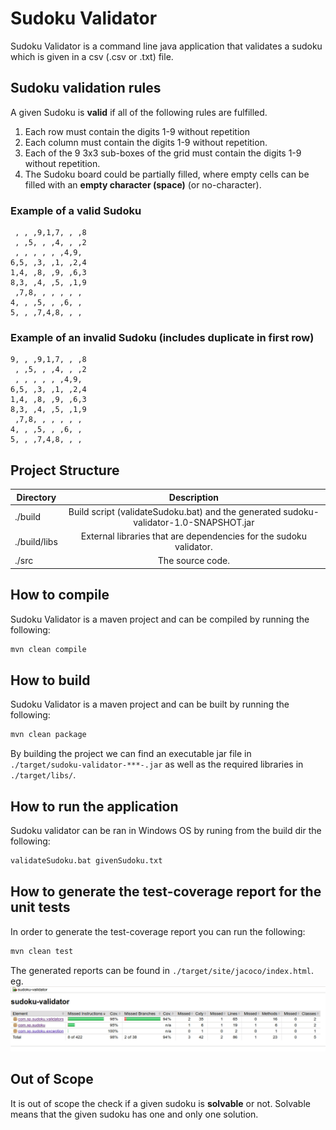 # Sudoku Validator 
Sudoku Validator is a command line java application that validates a sudoku which is given in a csv (.csv or .txt) file.

## Sudoku validation rules
A given Sudoku is **valid** if all of the following rules are fulfilled.
1. Each row must contain the digits 1-9 without repetition
1. Each column must contain the digits 1-9 without repetition.
1. Each of the 9 3x3 sub-boxes of the grid must contain the digits 1-9 without repetition.
1. The Sudoku board could be partially filled, where empty cells can be filled with an **empty character (space)** (or no-character).

### Example of a valid Sudoku
```csv
 , , ,9,1,7, , ,8
 , ,5, , ,4, , ,2
 , , , , , ,4,9,
6,5, ,3, ,1, ,2,4
1,4, ,8, ,9, ,6,3
8,3, ,4, ,5, ,1,9
 ,7,8, , , , , ,
4, , ,5, , ,6, ,
5, , ,7,4,8, , ,
```

### Example of an invalid Sudoku (includes duplicate in first row)
```csv
9, , ,9,1,7, , ,8
 , ,5, , ,4, , ,2
 , , , , , ,4,9,
6,5, ,3, ,1, ,2,4
1,4, ,8, ,9, ,6,3
8,3, ,4, ,5, ,1,9
 ,7,8, , , , , ,
4, , ,5, , ,6, ,
5, , ,7,4,8, , ,
```

## Project Structure
| Directory           | Description     |
| ------------------- |:---------------:|
|./build              | Build script (validateSudoku.bat) and the generated sudoku-validator-1.0-SNAPSHOT.jar|
|./build/libs         | External libraries that are dependencies for the sudoku validator.|
|./src                | The source code.|
  
## How to compile
Sudoku Validator is a maven project and can be compiled by running the following:
```bash
mvn clean compile
```

## How to build
Sudoku Validator is a maven project and can be built by running the following:
```bash
mvn clean package
```
By building the project we can find an executable jar file in ```./target/sudoku-validator-***-.jar``` as well as the required libraries in ```./target/libs/```.

## How to run the application
Sudoku validator can be ran in Windows OS by runing from the build dir the following:
```cmd
validateSudoku.bat givenSudoku.txt
```

## How to generate the test-coverage report for the unit tests
In order to generate the test-coverage report you can run the following:
```bash
mvn clean test
```
The generated reports can be found in ```./target/site/jacoco/index.html```.
eg. ![Test Coverage](doc/images/jacoco_report.png)

## Out of Scope
It is out of scope the check if a given sudoku is **solvable** or not. Solvable means that the given sudoku has one and only one solution.